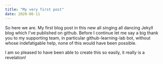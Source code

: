 ```yaml
---
title: "My very first post"
date: 2020-06-11
---
```


So here we are. My first blog post in this new all singing all dancing Jekyll blog
which I've published on github. Before I continue let me say a big thank you to my
supporting team, in particular github-learning-lab bot, without whose indefatigable
help, none of this would have been possible. 

I am so pleased to have been able to create this so easily, it really is a revelation!
